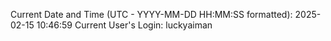 Current Date and Time (UTC - YYYY-MM-DD HH:MM:SS formatted): 2025-02-15 10:46:59
Current User's Login: luckyaiman
